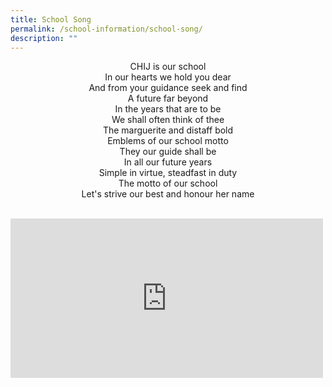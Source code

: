 ```yaml
---
title: School Song
permalink: /school-information/school-song/
description: ""
---
```

<p style="text-align: center;">CHIJ is our school<br />In our hearts we hold you dear<br />And from your guidance seek and find<br />A future far beyond<br />In the years that are to be<br />We shall often think of thee<br />The marguerite and distaff bold<br />Emblems of our school motto<br />They our guide shall be<br />In all our future years<br />Simple in virtue, steadfast in duty<br />The motto of our school<br />Let's strive our best and honour her name</p>  
<br>
<iframe width="500" height="255" src="https://www.youtube.com/embed/IOVWpXVv46c" title="YouTube video player" frameborder="0" allow="accelerometer; autoplay; clipboard-write; encrypted-media; gyroscope; picture-in-picture" allowfullscreen></iframe>